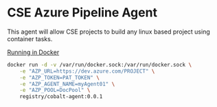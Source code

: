 # CSE Azure Pipeline Agent

This agent will allow CSE projects to build any linux based project using container tasks.

[Running in Docker](https://docs.microsoft.com/en-us/azure/devops/pipelines/agents/docker?view=azure-devops#linux)

```bash
docker run -d -v /var/run/docker.sock:/var/run/docker.sock \
    -e "AZP_URL=https://dev.azure.com/PROJECT" \
    -e "AZP_TOKEN=PAT_TOKEN" \
    -e "AZP_AGENT_NAME=myAgent01" \
    -e "AZP_POOL=DocPool" \
    registry/cobalt-agent:0.0.1
```